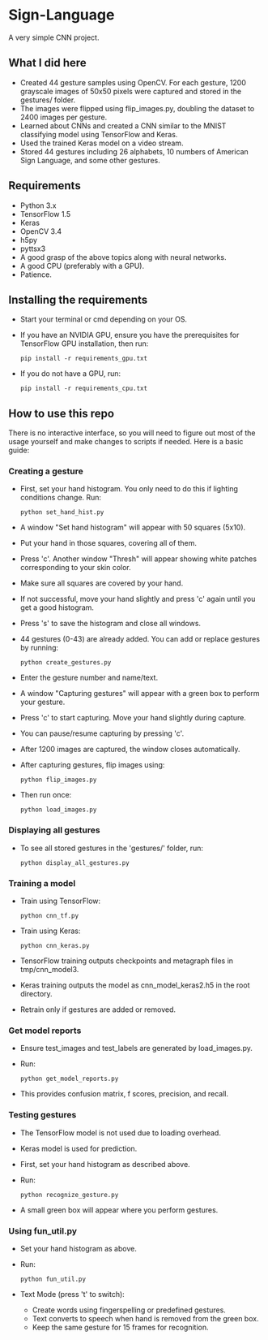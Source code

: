 # Sign-Language

A very simple CNN project.

## What I did here
- Created 44 gesture samples using OpenCV. For each gesture, 1200 grayscale images of 50x50 pixels were captured and stored in the gestures/ folder.
- The images were flipped using flip_images.py, doubling the dataset to 2400 images per gesture.
- Learned about CNNs and created a CNN similar to the MNIST classifying model using TensorFlow and Keras.
- Used the trained Keras model on a video stream.
- Stored 44 gestures including 26 alphabets, 10 numbers of American Sign Language, and some other gestures.



## Requirements
- Python 3.x
- TensorFlow 1.5
- Keras
- OpenCV 3.4
- h5py
- pyttsx3
- A good grasp of the above topics along with neural networks.
- A good CPU (preferably with a GPU).
- Patience.

## Installing the requirements
- Start your terminal or cmd depending on your OS.
- If you have an NVIDIA GPU, ensure you have the prerequisites for TensorFlow GPU installation, then run:
  
  ```
  pip install -r requirements_gpu.txt
  ```

- If you do not have a GPU, run:

  ```
  pip install -r requirements_cpu.txt
  ```

## How to use this repo
There is no interactive interface, so you will need to figure out most of the usage yourself and make changes to scripts if needed. Here is a basic guide:

### Creating a gesture
- First, set your hand histogram. You only need to do this if lighting conditions change. Run:

  ```
  python set_hand_hist.py
  ```

- A window "Set hand histogram" will appear with 50 squares (5x10).
- Put your hand in those squares, covering all of them.
- Press 'c'. Another window "Thresh" will appear showing white patches corresponding to your skin color.
- Make sure all squares are covered by your hand.
- If not successful, move your hand slightly and press 'c' again until you get a good histogram.
- Press 's' to save the histogram and close all windows.

- 44 gestures (0-43) are already added. You can add or replace gestures by running:

  ```
  python create_gestures.py
  ```

- Enter the gesture number and name/text.
- A window "Capturing gestures" will appear with a green box to perform your gesture.
- Press 'c' to start capturing. Move your hand slightly during capture.
- You can pause/resume capturing by pressing 'c'.
- After 1200 images are captured, the window closes automatically.

- After capturing gestures, flip images using:

  ```
  python flip_images.py
  ```

- Then run once:

  ```
  python load_images.py
  ```

### Displaying all gestures
- To see all stored gestures in the 'gestures/' folder, run:

  ```
  python display_all_gestures.py
  ```

### Training a model
- Train using TensorFlow:

  ```
  python cnn_tf.py
  ```

- Train using Keras:

  ```
  python cnn_keras.py
  ```

- TensorFlow training outputs checkpoints and metagraph files in tmp/cnn_model3.
- Keras training outputs the model as cnn_model_keras2.h5 in the root directory.
- Retrain only if gestures are added or removed.

### Get model reports
- Ensure test_images and test_labels are generated by load_images.py.
- Run:

  ```
  python get_model_reports.py
  ```

- This provides confusion matrix, f scores, precision, and recall.

### Testing gestures
- The TensorFlow model is not used due to loading overhead.
- Keras model is used for prediction.
- First, set your hand histogram as described above.
- Run:

  ```
  python recognize_gesture.py
  ```

- A small green box will appear where you perform gestures.

### Using fun_util.py
- Set your hand histogram as above.
- Run:

  ```
  python fun_util.py
  ```

- Text Mode (press 't' to switch):
  - Create words using fingerspelling or predefined gestures.
  - Text converts to speech when hand is removed from the green box.
  - Keep the same gesture for 15 frames for recognition.


